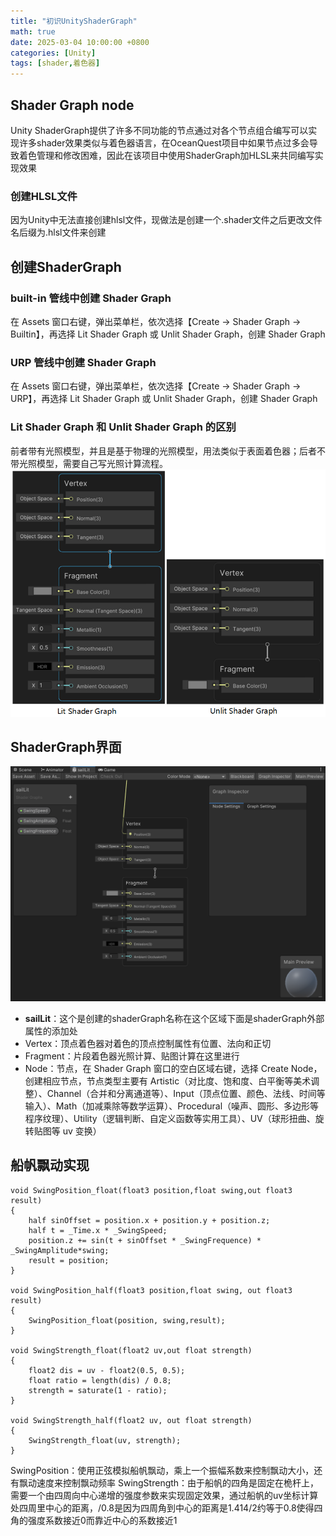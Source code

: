 ```yaml
---
title: "初识UnityShaderGraph"
math: true
date: 2025-03-04 10:00:00 +0800
categories: [Unity]
tags: [shader,着色器]
---
```

## Shader Graph node

Unity ShaderGraph提供了许多不同功能的节点通过对各个节点组合编写可以实现许多shader效果类似与着色器语言，在OceanQuest项目中如果节点过多会导致着色管理和修改困难，因此在该项目中使用ShaderGraph加HLSL来共同编写实现效果

### 创建HLSL文件

因为Unity中无法直接创建hlsl文件，现做法是创建一个.shader文件之后更改文件名后缀为.hlsl文件来创建

## 创建ShaderGraph

### built-in 管线中创建 Shader Graph

在 Assets 窗口右键，弹出菜单栏，依次选择【Create → Shader Graph → Builtin】，再选择 Lit Shader Graph 或 Unlit Shader Graph，创建 Shader Graph

### URP 管线中创建 Shader Graph

在 Assets 窗口右键，弹出菜单栏，依次选择【Create → Shader Graph → URP】，再选择 Lit Shader Graph 或 Unlit Shader Graph，创建 Shader Graph

### Lit Shader Graph 和 Unlit Shader Graph 的区别

前者带有光照模型，并且是基于物理的光照模型，用法类似于表面着色器；后者不带光照模型，需要自己写光照计算流程。
![litAndUnlit.png](assets/img/litAndUnlit.png)

## ShaderGraph界面

![UnityShaderGraph.png](assets/img/UnityShaderGraph.png)
- **sailLit**：这个是创建的shaderGraph名称在这个区域下面是shaderGraph外部属性的添加处
- Vertex：顶点着色器对着色的顶点控制属性有位置、法向和正切
- Fragment：片段着色器光照计算、贴图计算在这里进行
- Node：节点，在 Shader Graph 窗口的空白区域右键，选择 Create Node，创建相应节点，节点类型主要有 Artistic（对比度、饱和度、白平衡等美术调整）、Channel（合并和分离通道等）、Input（顶点位置、颜色、法线、时间等输入）、Math（加减乘除等数学运算）、Procedural（噪声、圆形、多边形等程序纹理）、Utility（逻辑判断、自定义函数等实用工具）、UV（球形扭曲、旋转贴图等 uv 变换）

## 船帆飘动实现

```
void SwingPosition_float(float3 position,float swing,out float3 result)
{
    half sinOffset = position.x + position.y + position.z;
    half t = _Time.x * _SwingSpeed;
    position.z += sin(t + sinOffset * _SwingFrequence) * _SwingAmplitude*swing;
    result = position;
}

void SwingPosition_half(float3 position,float swing, out float3 result)
{
    SwingPosition_float(position, swing,result);
}

void SwingStrength_float(float2 uv,out float strength)
{
    float2 dis = uv - float2(0.5, 0.5);
    float ratio = length(dis) / 0.8;
    strength = saturate(1 - ratio);
}

void SwingStrength_half(float2 uv, out float strength)
{
    SwingStrength_float(uv, strength);
}
```

SwingPosition：使用正弦模拟船帆飘动，乘上一个振幅系数来控制飘动大小，还有飘动速度来控制飘动频率
SwingStrength：由于船帆的四角是固定在桅杆上，需要一个由四周向中心递增的强度参数来实现固定效果，通过船帆的uv坐标计算处四周里中心的距离，/0.8是因为四周角到中心的距离是1.414/2约等于0.8使得四角的强度系数接近0而靠近中心的系数接近1